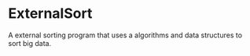 # ExternalSort 
A external sorting program that uses a algorithms and data structures to sort big data. 

